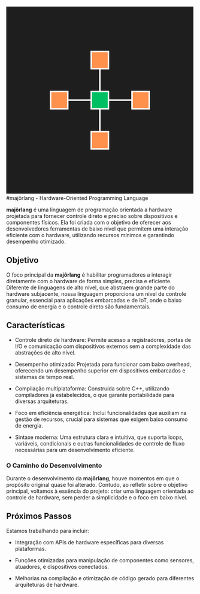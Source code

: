 ![logo](logo.png)
#majôrlang - Hardware-Oriented Programming Language

**majôrlang** é uma linguagem de programação orientada a hardware projetada para fornecer controle direto e preciso sobre dispositivos e componentes físicos. Ela foi criada com o objetivo de oferecer aos desenvolvedores ferramentas de baixo nível que permitem uma interação eficiente com o hardware, utilizando recursos mínimos e garantindo desempenho otimizado.

## Objetivo

O foco principal da **majôrlang** é habilitar programadores a interagir diretamente com o hardware de forma simples, precisa e eficiente. Diferente de linguagens de alto nível, que abstraem grande parte do hardware subjacente, nossa linguagem proporciona um nível de controle granular, essencial para aplicações embarcadas e de IoT, onde o baixo consumo de energia e o controle direto são fundamentais.

## Características

- Controle direto de hardware: Permite acesso a registradores, portas de I/O e comunicação com dispositivos externos sem a complexidade das abstrações de alto nível.

- Desempenho otimizado: Projetada para funcionar com baixo overhead, oferecendo um desempenho superior em dispositivos embarcados e sistemas de tempo real.

- Compilação multiplataforma: Construída sobre C++, utilizando compiladores já estabelecidos, o que garante portabilidade para diversas arquiteturas.

- Foco em eficiência energética: Inclui funcionalidades que auxiliam na gestão de recursos, crucial para sistemas que exigem baixo consumo de energia.

- Sintaxe moderna: Uma estrutura clara e intuitiva, que suporta loops, variáveis, condicionais e outras funcionalidades de controle de fluxo necessárias para um desenvolvimento eficiente.


### O Caminho do Desenvolvimento

Durante o desenvolvimento da **majôrlang**, houve momentos em que o propósito original quase foi alterado. Contudo, ao refletir sobre o objetivo principal, voltamos à essência do projeto: criar uma linguagem orientada ao controle de hardware, sem perder a simplicidade e o foco em baixo nível.

## Próximos Passos

Estamos trabalhando para incluir:

- Integração com APIs de hardware específicas para diversas plataformas.

- Funções otimizadas para manipulação de componentes como sensores, atuadores, e dispositivos conectados.

-  Melhorias na compilação e otimização de código gerado para diferentes arquiteturas de hardware.
